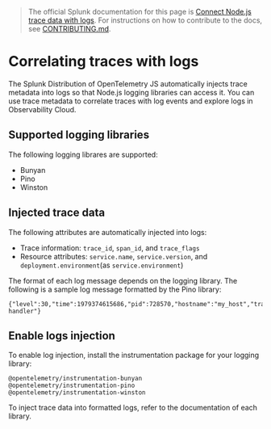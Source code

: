 > The official Splunk documentation for this page is [Connect Node.js trace data with logs](https://docs.splunk.com/Observability/gdi/get-data-in/application/nodejs/instrumentation/connect-traces-logs.html). For instructions on how to contribute to the docs, see [CONTRIBUTING.md](../CONTRIBUTING.md#documentation).

# Correlating traces with logs

The Splunk Distribution of OpenTelemetry JS automatically injects trace metadata into logs so that Node.js logging libraries can access it. You can use trace metadata to correlate traces with log events and explore logs in Observability Cloud.

## Supported logging libraries

The following logging librares are supported:

- Bunyan
- Pino
- Winston

## Injected trace data

The following attributes are automatically injected into logs:

- Trace information: `trace_id`, `span_id`, and `trace_flags`
- Resource attributes: `service.name`, `service.version`, and `deployment.environment`(as `service.environment`)

The format of each log message depends on the logging library. The following is a sample log message formatted by the Pino library:

```
{"level":30,"time":1979374615686,"pid":728570,"hostname":"my_host","trace_id":"f8e261432221096329baf5e62090d856","span_id":"3235afe76b55fe51","trace_flags":"01","url":"/lkasd","msg":"request handler"}
```

## Enable logs injection

To enable log injection, install the instrumentation package for your logging library:

```
@opentelemetry/instrumentation-bunyan
@opentelemetry/instrumentation-pino
@opentelemetry/instrumentation-winston
```

To inject trace data into formatted logs, refer to the documentation of each library.
